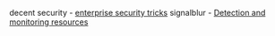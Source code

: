 
decent security - [enterprise security tricks](https://decentsecurity.com/enterprise)
signalblur - [Detection and monitoring resources](https://signalblur.io/tech-blog/resources.html)
